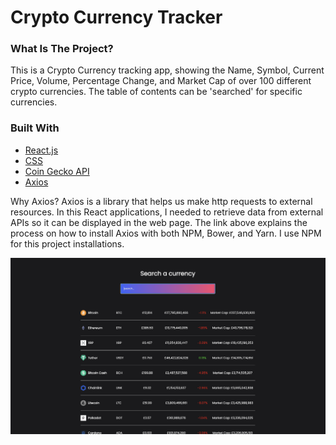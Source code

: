 # Crypto Currency Tracker

### What Is The Project?

This is a Crypto Currency tracking app, showing the Name, Symbol, Current Price, Volume, Percentage Change, and Market Cap of over 100 different crypto currencies.
The table of contents can be 'searched' for specific currencies.

### Built With

- [React.js](https://reactjs.org/)
- [CSS](https://developer.mozilla.org/en-US/docs/Learn/Getting_started_with_the_web/CSS_basics)
- [Coin Gecko API](https://www.coingecko.com/en/api)
- [Axios](https://github.com/axios/axios)

Why Axios?
Axios is a library that helps us make http requests to external resources. In this React applications, I needed to retrieve data from external APIs so it can be displayed in the web page. The link above explains the process on how to install Axios with both NPM, Bower, and Yarn. I use NPM for this project installations.

![The App](./image.png)
